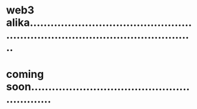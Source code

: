 # web3 alika......................................................................................................
# coming soon...........................................................
